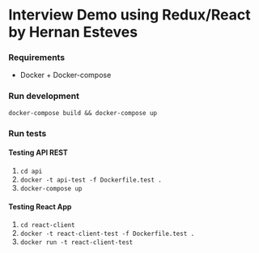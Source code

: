 # Interview Demo using Redux/React by Hernan Esteves
### Requirements
* Docker + Docker-compose

### Run development
`docker-compose build && docker-compose up`


### Run tests
#### Testing API REST
1. `cd api`
2. `docker -t api-test -f Dockerfile.test .`
3. `docker-compose up`

#### Testing React App
1. `cd react-client`
2. `docker -t react-client-test -f Dockerfile.test .`
3. `docker run -t react-client-test`

